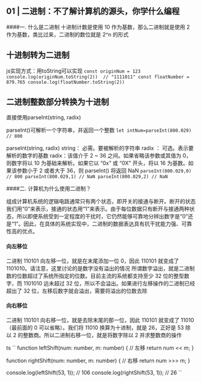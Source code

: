 ## 01 | 二进制：不了解计算机的源头，你学什么编程

####一. 什么是二进制
十进制计数是使用 10 作为基数，那么二进制就是使用 2 作为基数，类比过来，二进制的数位就是 2^n 的形式

## 十进制转为二进制
js实现方式：用toString可以实现
``
const originNum = 123 
console.log(originNum.toString(2))  // "1111011"
const floatNumber = 879.765
console.log(floatNumber.toString(2))
``
## 二进制整数部分转换为十进制
直接使用parseInt(string, radix)

parseInt()可解析一个字符串，并返回一个整数
``let intNum=parseInt(800.029) // 800``

parseInt(string, radix)
string： 必需。要被解析的字符串
radix ： 可选。表示要解析的数字的基数
radix：该值介于 2 ~ 36 之间。如果省略该参数或其值为 0，则数字将以 10 为基础来解析。如果它以 “0x” 或 “0X” 开头，将以 16 为基数。如果该参数小于 2 或者大于 36，则 parseInt() 将返回 NaN
``
parseInt(800.029,0) // 800
parseInt(800.029,1) // NaN
parseInt(800.029,2) // NaN
``

####二. 计算机为什么使用二进制？

组成计算机系统的逻辑电路通常只有两个状态，即开关的接通与断开。断开的状态我们用“0”来表示，接通的状态用“1”来表示。由于每位数据只有断开与接通两种状态，所以即便系统受到一定程度的干扰时，它仍然能够可靠地分辨出数字是“0”还是“1”。因此，在具体的系统实现中，二进制的数据表达具有抗干扰能力强、可靠性高的优点。

#### 向左移位
二进制 110101 向左移一位，就是在末尾添加一位 0，因此 110101 就变成了 1101010。请注意，这里讨论的是数字没有溢出的情况
所谓数字溢出，就是二进制数的位数超过了系统所指定的位数。目前主流的系统都支持至少 32 位的整型数字，而 1101010 远未超过 32 位，所以不会溢出。如果进行左移操作的二进制已经超出了 32 位，左移后数字就会溢出，需要将溢出的位数去除

#### 向右移位
二进制 110101 向右移一位，就是去除末尾的那一位，因此 110101 就变成了 11010（最前面的 0 可以省略）。我们将 11010 换算为十进制，就是 26，正好是 53 除以 2 的整数商。所以二进制右移一位，就是将数字除以 2 并求整数商的操作

ts
``
function leftShift(num: number, m: number) { // 左移
    return num << m;
}

function rightShift(num: number, m: number) { // 右移
    return num >>> m;
}

console.log(leftShift(53, 1)); // 106
console.log(rightShift(53, 1)); // 26
``
